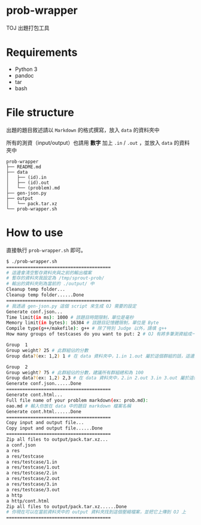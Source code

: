 prob-wrapper
============

TOJ 出題打包工具

Requirements
============

- Python 3
- pandoc
- tar
- bash

File structure
==============

出題的題目敘述請以 `Markdown` 的格式撰寫，放入 `data` 的資料夾中

所有的測資（input/output）也請用 **數字** 加上 `.in` / `.out` ，並放入 `data` 的資料夾中

```
prob-wrapper
├── README.md
├── data
│   ├── (id).in
│   ├── (id).out
│   └── (problem).md
├── gen-json.py
├── output
│   └── pack.tar.xz
└── prob-wrapper.sh
```

How to use
==========

直接執行 `prob-wrapper.sh` 即可。

```bash
$ ./prob-wrapper.sh
=======================================
# 這邊會清空暫存資料夾與之前的輸出檔案
# 暫存的資料夾我設定為 /tmp/sprout-prob/
# 輸出的資料夾則為當前的 ./output/ 中
Cleanup temp folder...
Cleanup temp folder......Done
=======================================
# 我透過 gen-json.py 這個 script 來生成 OJ 需要的設定
Generate conf.json...
Time limit(in ms): 1000 # 該題目時間限制，單位是毫秒
Memory limit(in bytes): 16384 # 該題目記憶體限制，單位是 Byte
Compile type(g++/makefile): g++ # 除了特別 Judge 以外，請填 g++
How many groups of testcases do you want to put: 2 # OJ 有將多筆測資組成一個群組的功能

Group  1
Group weight? 25 # 此群組佔的分數
Group data?(ex: 1,2) 1 # 在 data 資料夾中，1.in 1.out 屬於這個群組的話，這邊就放 1

Group  2
Group weight? 75 # 此群組佔的分數，建議所有群組總和為 100
Group data?(ex: 1,2) 2,3 # 在 data 資料夾中，2.in 2.out 3.in 3.out 屬於這個群組，所以這邊就放 2,3
Generate conf.json......Done
=======================================
Generate cont.html...
Full file name of your problem markdown(ex: prob.md):
oao.md # 輸入你放在 data 中的題目 markdown 檔案名稱
Generate cont.html......Done
=======================================
Copy input and output file...
Copy input and output file......Done
=======================================
Zip all files to output/pack.tar.xz...
a conf.json
a res
a res/testcase
a res/testcase/1.in
a res/testcase/1.out
a res/testcase/2.in
a res/testcase/2.out
a res/testcase/3.in
a res/testcase/3.out
a http
a http/cont.html
Zip all files to output/pack.tar.xz......Done
# 你現在可以在當前資料夾中的 output 資料夾找到這個壓縮檔案，並把它上傳到 OJ 上
=======================================
```
